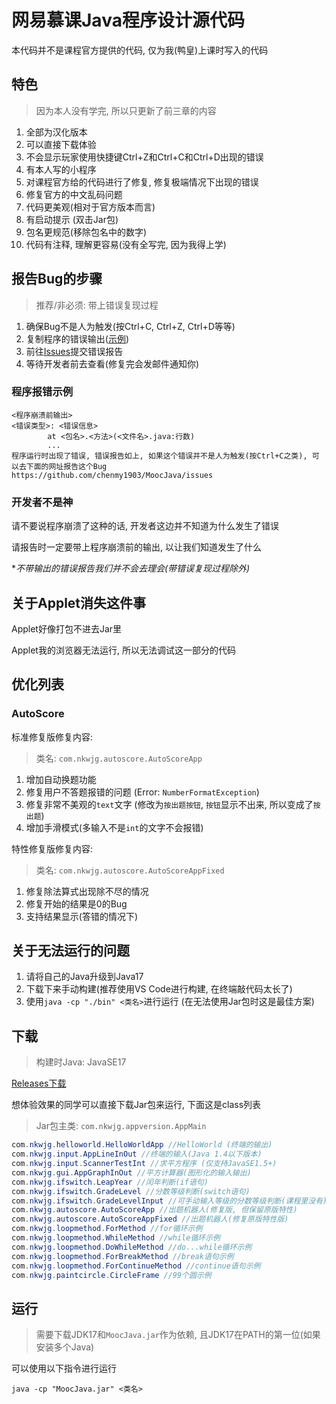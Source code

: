 # 网易慕课Java程序设计源代码

本代码并不是课程官方提供的代码, 仅为我(鸭皇)上课时写入的代码

## 特色

> 因为本人没有学完, 所以只更新了前三章的内容

1. 全部为汉化版本
2. 可以直接下载体验
3. 不会显示玩家使用快捷键Ctrl+Z和Ctrl+C和Ctrl+D出现的错误
4. 有本人写的小程序
5. 对课程官方给的代码进行了修复, 修复极端情况下出现的错误
6. 修复官方的中文乱码问题
7. 代码更美观(相对于官方版本而言)
8. 有启动提示 (双击Jar包)
9. 包名更规范(移除包名中的数字)
10. 代码有注释, 理解更容易(没有全写完, 因为我得上学)

## 报告Bug的步骤

> 推荐/非必须: 带上错误复现过程

1. 确保Bug不是人为触发(按Ctrl+C, Ctrl+Z, Ctrl+D等等)
2. 复制程序的错误输出([示例](#程序报错示例))
3. 前往[Issues](https://github.com/chenmy1903/MoocJava/issues)提交错误报告
4. 等待开发者前去查看(修复完会发邮件通知你)

### 程序报错示例

```text
<程序崩溃前输出>
<错误类型>: <错误信息>
        at <包名>.<方法>(<文件名>.java:行数)
        ...
程序运行时出现了错误, 错误报告如上, 如果这个错误并不是人为触发(按Ctrl+C之类), 可以去下面的网址报告这个Bug
https://github.com/chenmy1903/MoocJava/issues
```

### 开发者不是神

请不要说程序崩溃了这种的话, 开发者这边并不知道为什么发生了错误

请报告时一定要带上程序崩溃前的输出, 以让我们知道发生了什么

**不带输出的错误报告我们并不会去理会(带错误复现过程除外)*

## 关于Applet消失这件事

Applet好像打包不进去Jar里

Applet我的浏览器无法运行, 所以无法调试这一部分的代码

## 优化列表

### AutoScore

标准修复版修复内容:

> 类名: `com.nkwjg.autoscore.AutoScoreApp`

1. 增加自动换题功能
2. 修复用户不答题报错的问题 (Error: `NumberFormatException`)
3. 修复非常不美观的`text`文字 (修改为`按出题按钮`, `按钮`显示不出来, 所以变成了`按出题`)
4. 增加手滑模式(多输入不是`int`的文字不会报错)

特性修复版修复内容:

> 类名: `com.nkwjg.autoscore.AutoScoreAppFixed`

1. 修复除法算式出现除不尽的情况
2. 修复开始的结果是0的Bug
3. 支持结果显示(答错的情况下)

## 关于无法运行的问题

1. 请将自己的Java升级到Java17
2. 下载下来手动构建(推荐使用VS Code进行构建, 在终端敲代码太长了)
3. 使用`java -cp "./bin" <类名>`进行运行 (在无法使用Jar包时这是最佳方案)

## 下载

> 构建时Java: JavaSE17

[Releases下载](https://github.com/chenmy1903/MoocJava/releases)

想体验效果的同学可以直接下载Jar包来运行, 下面这是class列表

> Jar包主类: `com.nkwjg.appversion.AppMain`

```java
com.nkwjg.helloworld.HelloWorldApp //HelloWorld (终端的输出)
com.nkwjg.input.AppLineInOut //终端的输入(Java 1.4以下版本)
com.nkwjg.input.ScannerTestInt //求平方程序 (仅支持JavaSE1.5+)
com.nkwjg.gui.AppGraphInOut //平方计算器(图形化的输入输出)
com.nkwjg.ifswitch.LeapYear //闰年判断(if语句)
com.nkwjg.ifswitch.GradeLevel //分数等级判断(switch语句)
com.nkwjg.ifswitch.GradeLevelInput //可手动输入等级的分数等级判断(课程里没有)
com.nkwjg.autoscore.AutoScoreApp //出题机器人(修复版, 但保留原版特性)
com.nkwjg.autoscore.AutoScoreAppFixed //出题机器人(修复原版特性版)
com.nkwjg.loopmethod.ForMethod //for循环示例
com.nkwjg.loopmethod.WhileMethod //while循环示例
com.nkwjg.loopmethod.DoWhileMethod //do...while循环示例
com.nkwjg.loopmethod.ForBreakMethod //break语句示例
com.nkwjg.loopmethod.ForContinueMethod //continue语句示例
com.nkwjg.paintcircle.CircleFrame //99个圆示例
```

## 运行

> 需要下载JDK17和`MoocJava.jar`作为依赖, 且JDK17在PATH的第一位(如果安装多个Java)

可以使用以下指令进行运行

```batch
java -cp "MoocJava.jar" <类名>
```
